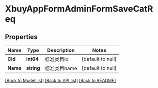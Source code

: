 # XbuyAppFormAdminFormSaveCatReq

## Properties
Name | Type | Description | Notes
------------ | ------------- | ------------- | -------------
**Cid** | **int64** | 标准类目Id | [default to null]
**Name** | **string** | 标准类目name | [default to null]

[[Back to Model list]](../README.md#documentation-for-models) [[Back to API list]](../README.md#documentation-for-api-endpoints) [[Back to README]](../README.md)

